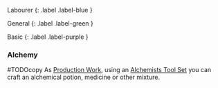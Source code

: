 
Labourer
{: .label .label-blue }

General
{: .label .label-green }

Basic
{: .label .label-purple }
### Alchemy
#TODOcopy 
As [Production Work](Activities#Production%20Work), using an [Alchemists Tool Set](Game/Example-Gear.md#Alchemists%20Tool%20Set) you can craft an alchemical potion, medicine or other mixture.
